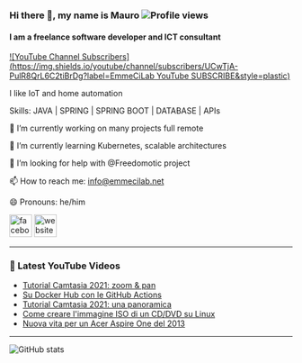 ### Hi there 👋, my name is Mauro ![Profile views](https://gpvc.arturio.dev/mcicolella)
#### I am a freelance software developer and ICT consultant

[![YouTube Channel Subscribers](https://img.shields.io/youtube/channel/subscribers/UCwTjA-PulR8QrL6C2tiBrDg?label=EmmeCiLab YouTube SUBSCRIBE&style=plastic)](https://www.youtube.com/c/emmecilab?sub_confirmation=1)

I like IoT and home automation

Skills: JAVA | SPRING | SPRING BOOT | DATABASE | APIs

🔭 I’m currently working on many projects full remote

🌱 I’m currently learning Kubernetes, scalable architectures 

🤔 I’m looking for help with @Freedomotic project 

📫 How to reach me: info@emmecilab.net 

😄 Pronouns: he/him 

[<img src='https://cdn.jsdelivr.net/npm/simple-icons@3.0.1/icons/facebook.svg' alt='facebook' height='40'>](https://www.facebook.com/EmmeCiLab-114063663344644)    [<img src='https://cdn.jsdelivr.net/npm/simple-icons@3.0.1/icons/icloud.svg' alt='website' height='40'>](https://www.emmecilab.net)  

---

### 🎥 Latest YouTube Videos

<!-- YOUTUBE:START -->
- [Tutorial Camtasia 2021: zoom & pan](https://youtu.be/bZQOaf27MBc)
- [Su Docker Hub con le GitHub Actions](https://youtu.be/AGldK5g30Xg)
- [Tutorial Camtasia 2021: una panoramica](https://youtu.be/H3tXtRRCjjo)
- [Come creare l'immagine ISO di un CD/DVD su Linux](https://youtu.be/VnnCHCc3Lqc)
- [Nuova vita per un Acer Aspire One del 2013](https://youtu.be/c1axV38Q0gA)
<!-- YOUTUBE:END -->

---

![GitHub stats](https://github-readme-stats.vercel.app/api?username=mcicolella&show_icons=true)  
  

